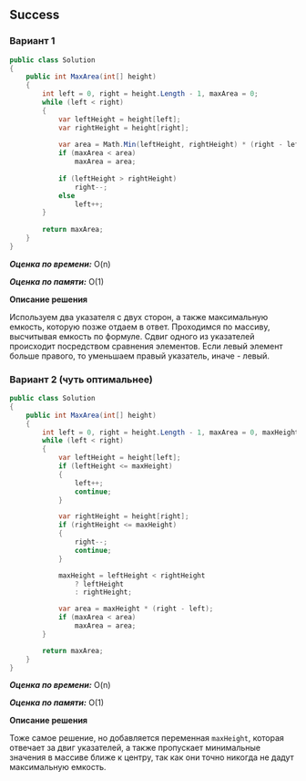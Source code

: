 ## Success

### Вариант 1

```csharp
public class Solution
{
    public int MaxArea(int[] height)
    {
        int left = 0, right = height.Length - 1, maxArea = 0;
        while (left < right)
        {
            var leftHeight = height[left];
            var rightHeight = height[right];
            
            var area = Math.Min(leftHeight, rightHeight) * (right - left);
            if (maxArea < area)
                maxArea = area;
                
            if (leftHeight > rightHeight)
                right--;
            else
                left++;     
        }
        
        return maxArea;
    }
}
```

***Оценка по времени:*** O(n)

***Оценка по памяти:*** O(1)

**Описание решения**

Используем два указателя с двух сторон, а также максимальную емкость, которую позже отдаем в ответ. Проходимся по массиву, высчитывая емкость по формуле. Сдвиг одного из указателей происходит посредством сравнения элементов. Если левый элемент больше правого, то уменьшаем правый указатель, иначе - левый.

### Вариант 2 (чуть оптимальнее)

```csharp
public class Solution
{
    public int MaxArea(int[] height)
    {
        int left = 0, right = height.Length - 1, maxArea = 0, maxHeight = 0;
        while (left < right)
        {
            var leftHeight = height[left];
            if (leftHeight <= maxHeight)
            {
                left++;
                continue;
            }

            var rightHeight = height[right];
            if (rightHeight <= maxHeight)
            {
                right--;
                continue;
            }

            maxHeight = leftHeight < rightHeight
                ? leftHeight
                : rightHeight;

            var area = maxHeight * (right - left);
            if (maxArea < area)
                maxArea = area;
        }

        return maxArea;
    }
}
```

***Оценка по времени:*** O(n)

***Оценка по памяти:*** O(1)

**Описание решения**

Тоже самое решение, но добавляется переменная `maxHeight`, которая отвечает за двиг указателей, а также пропускает минимальные значения в массиве ближе к центру, так как они точно никогда не дадут максимальную емкость.